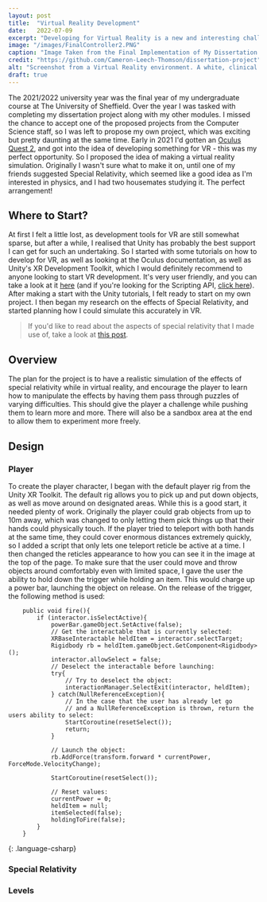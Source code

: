 ```yaml
---
layout: post
title:  "Virtual Reality Development"
date:   2022-07-09
excerpt: "Developing for Virtual Reality is a new and interesting challenge, and I've recently had the pleasure of using VR for my undergraduate dissertation project!"
image: "/images/FinalController2.PNG"
caption: "Image Taken from the Final Implementation of My Dissertation Project."
credit: "https://github.com/Cameron-Leech-Thomson/dissertation-project"
alt: "Screenshot from a Virtual Reality environment. A white, clinical looking room, with a black and blue ramp surrounded by glass. A ball is falling down the ramp. The player is attempting to move forward towards the ramp by using a white ray to aim where they will move to."
draft: true
---
```


The 2021/2022 university year was the final year of my undergraduate course at The University of Sheffield. Over the year I was tasked with completing my dissertation project along with my other modules. I missed the chance to accept one of the proposed projects from the Computer Science staff, so I was left to propose my own project, which was exciting but pretty daunting at the same time. Early in 2021 I'd gotten an [Oculus Quest 2](https://store.facebook.com/gb/en/quest/products/quest-2/?utm_source=www.google.com&utm_medium=oculusredirect), and got into the idea of developing something for VR - this was my perfect opportunity. So I proposed the idea of making a virtual reality simulation. Originally I wasn't sure what to make it on, until one of my friends suggested Special Relativity, which seemed like a good idea as I'm interested in physics, and I had two housemates studying it. The perfect arrangement!

## Where to Start?

At first I felt a little lost, as development tools for VR are still somewhat sparse, but after a while, I realised that Unity has probably the best support I can get for such an undertaking. So I started with some tutorials on how to develop for VR, as well as looking at the Oculus documentation, as well as Unity's XR Development Toolkit, which I would definitely recommend to anyone looking to start VR development. It's very user friendly, and you can take a look at it [here](https://docs.unity3d.com/Packages/com.unity.xr.interaction.toolkit@1.0/manual/index.html) (and if you're looking for the Scripting API, [click here](https://docs.unity3d.com/Packages/com.unity.xr.interaction.toolkit@1.0/api/index.html)). After making a start with the Unity tutorials, I felt ready to start on my own project. I then began my research on the effects of Special Relativity, and started planning how I could simulate this accurately in VR.

> If you'd like to read about the aspects of special relativity that I made use of, take a look at [this post](https://cameron-leech-thomson.github.io/blog/special-relativity/).

## Overview

The plan for the project is to have a realistic simulation of the effects of special relativity while in virtual reality, and encourage the player to learn how to manipulate the effects by having them pass through puzzles of varying difficulties. This should give the player a challenge while pushing them to learn more and more. There will also be a sandbox area at the end to allow them to experiment more freely.

## Design

### Player

To create the player character, I began with the default player rig from the Unity XR Toolkit. The default rig allows you to pick up and put down objects, as well as move around on designated areas. While this is a good start, it needed plenty of work. Originally the player could grab objects from up to 10m away, which was changed to only letting them pick things up that their hands could physically touch. If the player tried to teleport with both hands at the same time, they could cover enormous distances extremely quickly, so I added a script that only lets one teleport reticle be active at a time. I then changed the reticles appearance to how you can see it in the image at the top of the page. To make sure that the user could move and throw objects around comfortably even with limited space, I gave the user the ability to hold down the trigger while holding an item. This would charge up a power bar, launching the object on release. On the release of the trigger, the following method is used:

```
    public void fire(){
        if (interactor.isSelectActive){
            powerBar.gameObject.SetActive(false);
            // Get the interactable that is currently selected:
            XRBaseInteractable heldItem = interactor.selectTarget;
            Rigidbody rb = heldItem.gameObject.GetComponent<Rigidbody>();
            interactor.allowSelect = false;
            // Deselect the interactable before launching:
            try{
                // Try to deselect the object:
                interactionManager.SelectExit(interactor, heldItem);
            } catch(NullReferenceException){
                // In the case that the user has already let go
                // and a NullReferenceException is thrown, return the users ability to select:
                StartCoroutine(resetSelect());
                return;
            }

            // Launch the object:
            rb.AddForce(transform.forward * currentPower, ForceMode.VelocityChange);

            StartCoroutine(resetSelect());

            // Reset values:
            currentPower = 0;
            heldItem = null;
            itemSelected(false);
            holdingToFire(false);
        }
    }
``` 
{: .language-csharp}

### Special Relativity



### Levels


